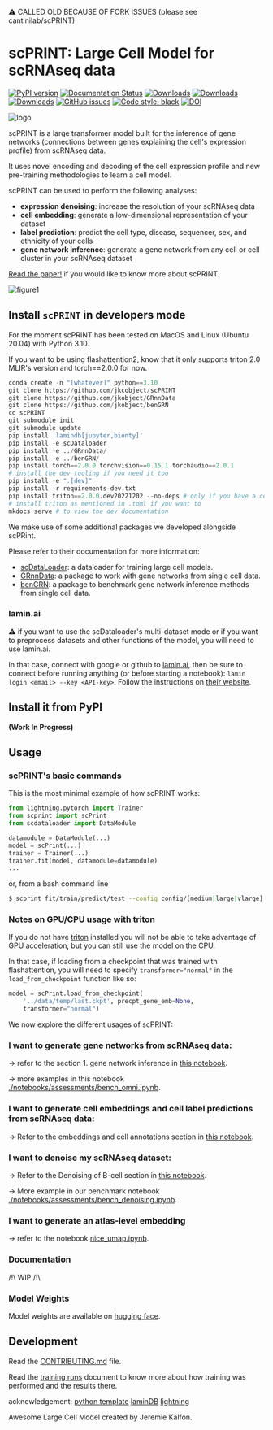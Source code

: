⚠️ CALLED OLD BECAUSE OF FORK ISSUES (please see cantinilab/scPRINT)

# scPRINT: Large Cell Model for scRNAseq data

[![PyPI version](https://badge.fury.io/py/scprint.svg)](https://badge.fury.io/py/scprint)
[![Documentation Status](https://readthedocs.org/projects/scprint/badge/?version=latest)](https://scprint.readthedocs.io/en/latest/?badge=latest)
[![Downloads](https://pepy.tech/badge/scprint)](https://pepy.tech/project/scprint)
[![Downloads](https://pepy.tech/badge/scprint/month)](https://pepy.tech/project/scprint)
[![Downloads](https://pepy.tech/badge/scprint/week)](https://pepy.tech/project/scprint)
[![GitHub issues](https://img.shields.io/github/issues/jkobject/scPRINT)](https://img.shields.io/github/issues/jkobject/scPRINT)
[![Code style: black](https://img.shields.io/badge/code%20style-black-000000.svg)](https://github.com/psf/black)
[![DOI](https://zenodo.org/badge/391909874.svg)]()

![logo](logo.png)

scPRINT is a large transformer model built for the inference of gene networks (connections between genes explaining the cell's expression profile) from scRNAseq data.

It uses novel encoding and decoding of the cell expression profile and new pre-training methodologies to learn a cell model.

scPRINT can be used to perform the following analyses:

- __expression denoising__: increase the resolution of your scRNAseq data
- __cell embedding__: generate a low-dimensional representation of your dataset
- __label prediction__: predict the cell type, disease, sequencer, sex, and ethnicity of your cells
- __gene network inference__: generate a gene network from any cell or cell cluster in your scRNAseq dataset

[Read the paper!]() if you would like to know more about scPRINT.

![figure1](figure1.png)

## Install `scPRINT` in developers mode

For the moment scPRINT has been tested on MacOS and Linux (Ubuntu 20.04) with Python 3.10.

If you want to be using flashattention2, know that it only supports triton 2.0 MLIR's version and torch==2.0.0 for now.


```python
conda create -n "[whatever]" python==3.10
git clone https://github.com/jkcobject/scPRINT
git clone https://github.com/jkobject/GRnnData
git clone https://github.com/jkobject/benGRN
cd scPRINT
git submodule init
git submodule update
pip install 'lamindb[jupyter,bionty]'
pip install -e scDataloader
pip install -e ../GRnnData/
pip install -e ../benGRN/
pip install torch==2.0.0 torchvision==0.15.1 torchaudio==2.0.1
# install the dev tooling if you need it too
pip install -e ".[dev]"
pip install -r requirements-dev.txt
pip install triton==2.0.0.dev20221202 --no-deps # only if you have a compatible gpu (e.g. not available for apple GPUs for now, see https://github.com/triton-lang/triton?tab=readme-ov-file#compatibility)
# install triton as mentioned in .toml if you want to
mkdocs serve # to view the dev documentation
```

We make use of some additional packages we developed alongside scPRint.

Please refer to their documentation for more information:

- [scDataLoader](https://github.com/jkobject/scDataLoader): a dataloader for training large cell models.
- [GRnnData](https://github.com/cantinilab/GRnnData): a package to work with gene networks from single cell data.
- [benGRN](https://github.com/jkobject/benGRN): a package to benchmark gene network inference methods from single cell data.

### lamin.ai

⚠️ if you want to use the scDataloader's multi-dataset mode or if you want to preprocess datasets and other functions of the model, you will need to use lamin.ai.

In that case, connect with google or github to [lamin.ai](https://lamin.ai/login), then be sure to connect before running anything (or before starting a notebook): `lamin login <email> --key <API-key>`. Follow the instructions on [their website](https://docs.lamin.ai/guide).

## Install it from PyPI 

**(Work In Progress)**

<!---
If you want to use flashattention2, know that it only supports triton 2.0 MLIR's version and torch==2.0.0 for now.


```bash
pip install 'lamindb[jupyter,bionty]'
```

then install scPRINT

```bash
pip install scprint
```
> if you have a GPU that you want to use, you will benefit from flashattention. and you will have to do some more specific installs:

1. find the version of torch 2.0.0 / torchvision 0.15.0 / torchaudio 2.0.0 that match your nvidia drivers on the torch website.
2. apply the install command
3. do `pip install pytorch-fast-transformers torchtext==0.15.1`
4. do `pip install triton==2.0.0.dev20221202 --no-deps`

You should be good to go. You need those specific versions for everything to work...

This is not my fault, scream at nvidia :wink:
-->


## Usage

### scPRINT's basic commands

This is the most minimal example of how scPRINT works:

```py
from lightning.pytorch import Trainer
from scprint import scPrint
from scdataloader import DataModule

datamodule = DataModule(...)
model = scPrint(...)
trainer = Trainer(...)
trainer.fit(model, datamodule=datamodule)
...
```

or, from a bash command line

```bash
$ scprint fit/train/predict/test --config config/[medium|large|vlarge] ...
```

### Notes on GPU/CPU usage with triton

If you do not have [triton](https://triton-lang.org/main/python-api/triton.html) installed you will not be able to take advantage of GPU acceleration, but you can still use the model on the CPU.

In that case, if loading from a checkpoint that was trained with flashattention, you will need to specify `transformer="normal"` in the `load_from_checkpoint` function like so:

```python
model = scPrint.load_from_checkpoint(
    '../data/temp/last.ckpt', precpt_gene_emb=None,
    transformer="normal")
```

We now explore the different usages of scPRINT:

### I want to generate gene networks from scRNAseq data:

-> refer to the section 1. gene network inference in [this notebook](./notebooks/cancer_usecase.ipynb#).

-> more examples in this notebook [./notebooks/assessments/bench_omni.ipynb](./notebooks/assessments/bench_omni.ipynb).

### I want to generate cell embeddings and cell label predictions from scRNAseq data:

-> Refer to the embeddings and cell annotations section in [this notebook](./notebooks/cancer_usecase.ipynb).

### I want to denoise my scRNAseq dataset:

-> Refer to the Denoising of B-cell section in [this notebook](./notebooks/cancer_usecase.ipynb).

-> More example in our benchmark notebook [./notebooks/assessments/bench_denoising.ipynb](./notebooks/assessments/bench_denoising.ipynb).

### I want to generate an atlas-level embedding

-> refer to the notebook [nice_umap.ipynb](./figures/nice_umap.ipynb).

### Documentation

/!\ WIP /!\

<!-- 
for more information on usage please see the documentation in [https://www.jkobject.com/scPrint/](https://www.jkobject.com/scPrint/)

-->

### Model Weights

Model weights are available on [hugging face](https://huggingface.co/jkobject/scPRINT/).

## Development

Read the [CONTRIBUTING.md](CONTRIBUTING.md) file.

Read the [training runs](https://wandb.ai/ml4ig/scprint_scale/reports/scPRINT-trainings--Vmlldzo4ODIxMjgx?accessToken=80metwx7b08hhourotpskdyaxiflq700xzmzymr6scvkp69agybt79l341tv68hp) document to know more about how training was performed and the results there.

acknowledgement:
[python template](https://github.com/rochacbruno/python-project-template)
[laminDB](https://lamin.ai/)
[lightning](https://lightning.ai/)

Awesome Large Cell Model created by Jeremie Kalfon.
